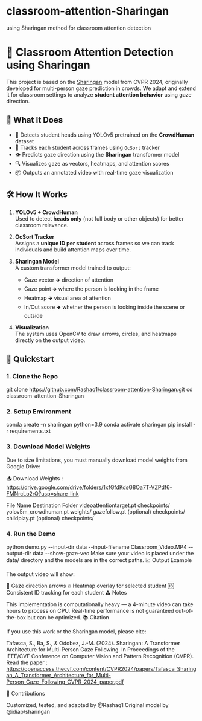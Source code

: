 # classroom-attention-Sharingan
using Sharingan method for classroom attention detection 
# 🎯 Classroom Attention Detection using Sharingan

This project is based on the [Sharingan](https://github.com/idiap/sharingan) model from CVPR 2024, originally developed for multi-person gaze prediction in crowds. We adapt and extend it for classroom settings to analyze **student attention behavior** using gaze direction.

## 📌 What It Does

- 🧠 Detects student heads using YOLOv5 pretrained on the **CrowdHuman** dataset
- 🔁 Tracks each student across frames using `OcSort` tracker
- 👁️ Predicts gaze direction using the **Sharingan** transformer model
- 🔍 Visualizes gaze as vectors, heatmaps, and attention scores
- 📦 Outputs an annotated video with real-time gaze visualization

## 🛠️ How It Works

1. **YOLOv5 + CrowdHuman**  
   Used to detect **heads only** (not full body or other objects) for better classroom relevance.

2. **OcSort Tracker**  
   Assigns a **unique ID per student** across frames so we can track individuals and build attention maps over time.

3. **Sharingan Model**  
   A custom transformer model trained to output:
   - Gaze vector 🡺 direction of attention
   - Gaze point 🡺 where the person is looking in the frame
   - Heatmap 🡺 visual area of attention
   - In/Out score 🡺 whether the person is looking inside the scene or outside

4. **Visualization**  
   The system uses OpenCV to draw arrows, circles, and heatmaps directly on the output video.

## 🚀 Quickstart

### 1. Clone the Repo

git clone https://github.com/Rashaq1/classroom-attention-Sharingan.git
cd classroom-attention-Sharingan

### 2. Setup Environment

conda create -n sharingan python=3.9
conda activate sharingan
pip install -r requirements.txt

### 3. Download Model Weights

Due to size limitations, you must manually download model weights from Google Drive:

📥 Download Weights : https://drive.google.com/drive/folders/1xfGfdKdsG8Oa7T-VZPdf6-FMNrcLo2rQ?usp=share_link

File Name	Destination Folder
videoattentiontarget.pt	checkpoints/
yolov5m_crowdhuman.pt	weights/
gazefollow.pt (optional)	checkpoints/
childplay.pt (optional)	checkpoints/

### 4. Run the Demo

python demo.py --input-dir data --input-filename Classroom_Video.MP4 --output-dir data --show-gaze-vec
Make sure your video is placed under the data/ directory and the models are in the correct paths.
📈 Output Example

The output video will show:

🔵 Gaze direction arrows
🔥 Heatmap overlay for selected student
🆔 Consistent ID tracking for each student
⚠️ Notes

This implementation is computationally heavy — a 4-minute video can take hours to process on CPU.
Real-time performance is not guaranteed out-of-the-box but can be optimized.
📚 Citation

If you use this work or the Sharingan model, please cite:

Tafasca, S., Ba, S., & Odobez, J.-M. (2024). Sharingan: A Transformer Architecture for Multi-Person Gaze Following. In Proceedings of the IEEE/CVF Conference on Computer Vision and Pattern Recognition (CVPR).
Read the paper : https://openaccess.thecvf.com/content/CVPR2024/papers/Tafasca_Sharingan_A_Transformer_Architecture_for_Multi-Person_Gaze_Following_CVPR_2024_paper.pdf

🤝 Contributions

Customized, tested, and adapted by @Rashaq1
Original model by @idiap/sharingan
